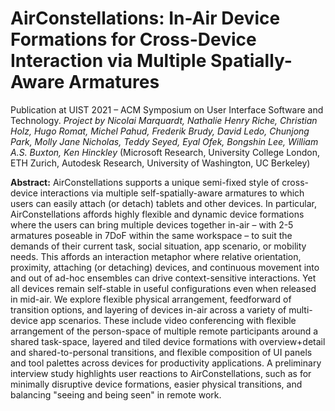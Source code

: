 # AirConstellations: In-Air Device Formations for Cross-Device Interaction via Multiple Spatially-Aware Armatures
Publication at UIST 2021 – ACM Symposium on User Interface Software and Technology.
_Project by Nicolai Marquardt, Nathalie Henry Riche, Christian Holz, Hugo Romat, Michel Pahud, Frederik Brudy, David Ledo, Chunjong Park, Molly Jane Nicholas, Teddy Seyed, Eyal Ofek, Bongshin Lee, William A.S. Buxton, Ken Hinckley_
(Microsoft Research, University College London, ETH Zurich, Autodesk Research, University of Washington, UC Berkeley)

**Abstract:** AirConstellations supports a unique semi-fixed style of cross-device interactions via multiple self-spatially-aware armatures to which users can easily attach (or detach) tablets and other devices. In particular, AirConstellations affords highly flexible and dynamic device formations where the users can bring multiple devices together in-air – with 2-5 armatures poseable in 7DoF within the same workspace – to suit the demands of their current task, social situation, app scenario, or mobility needs. This affords an interaction metaphor where relative orientation, proximity, attaching (or detaching) devices, and continuous movement into and out of ad-hoc ensembles can drive context-sensitive interactions. Yet all devices remain self-stable in useful configurations even when released in mid-air. We explore flexible physical arrangement, feedforward of transition options, and layering of devices in-air across a variety of multi-device app scenarios. These include video conferencing with flexible arrangement of the person-space of multiple remote participants around a shared task-space, layered and tiled device formations with overview+detail and shared-to-personal transitions, and flexible composition of UI panels and tool palettes across devices for productivity applications. A preliminary interview study highlights user reactions to AirConstellations, such as for minimally disruptive device formations, easier physical transitions, and balancing "seeing and being seen" in remote work.

